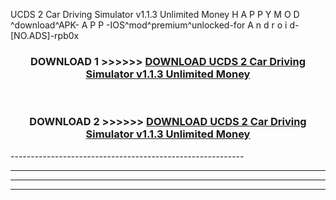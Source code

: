  UCDS 2 Car Driving Simulator v1.1.3 Unlimited Money  H A P P Y M O D ^download^APK- A P P -IOS^mod^premium^unlocked-for A n d r o i d-[NO.ADS]-rpb0x



<div align="center">

<h3>DOWNLOAD 1 >>>>>> <a href="https://en-mod.web.app/?en= UCDS 2 Car Driving Simulator v1.1.3 Unlimited Money ">DOWNLOAD UCDS 2 Car Driving Simulator v1.1.3 Unlimited Money  </a></h3><br>

<h3>DOWNLOAD 2 >>>>>> <a href="https://en-mod.web.app/?en= UCDS 2 Car Driving Simulator v1.1.3 Unlimited Money ">DOWNLOAD UCDS 2 Car Driving Simulator v1.1.3 Unlimited Money  </a></h3>

</div>
----------------------------------------------------------

----------------------------------------------------------

----------------------------------------------------------

----------------------------------------------------------



